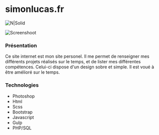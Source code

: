 # simonlucas.fr

![N|Solid](https://www.simonlucas.fr/)

![Screenshoot](https://www.simonlucas.fr/i/screen.png)

### Présentation

Ce site internet est mon site personel. Il me permet de renseigner mes différents projets réalisés sur le temps, et de lister mes différentes compétences.
Celui-ci dispose d'un design sobre et simple. Il est voué à être amélioré sur le temps.

### Technologies

- Photoshop
- Html
- Scss
- Bootstrap
- Javascript
- Gulp
- PHP/SQL